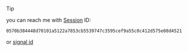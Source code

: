 > [!TIP]
> you can reach me with [Session](https://getsession.org/) ID:
> ```
> 0570b384448d70101a5122a7853cb5539747c3595cef9a55c0c412d575e08d4521
> ```
>or [signal id](https://signal.me/#eu/cJlJRG03jbrTps5-ajGuds2XUJ-dbN5ZM5S0qIqaZt6zrjxVnlFMq67cieKyTRay)
> 

